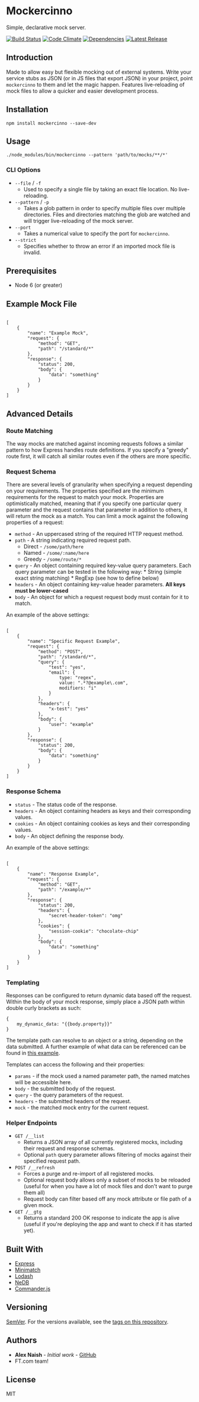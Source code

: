 # Mockercinno

Simple, declarative mock server.

[![Build Status](https://travis-ci.org/alexnaish/mockercinno.svg?branch=master)](https://travis-ci.org/alexnaish/mockercinno)
[![Code Climate](https://codeclimate.com/github/alexnaish/mockercinno/badges/gpa.svg)](https://codeclimate.com/github/alexnaish/mockercinno)
[![Dependencies](https://david-dm.org/alexnaish/mockercinno.svg)](https://david-dm.org/alexnaish/mockercinno)
[![Latest Release](https://img.shields.io/npm/v/mockercinno.svg)](https://www.npmjs.com/package/mockercinno)


## Introduction

Made to allow easy but flexible mocking out of external systems. Write your service stubs as JSON (or in JS files that export JSON) in your project, point `mockercinno` to them and let the magic happen. Features live-reloading of mock files to allow a quicker and easier development process.

## Installation

`npm install mockercinno --save-dev`

## Usage

`./node_modules/bin/mockercinno --pattern 'path/to/mocks/**/*'`

### CLI Options


* `--file` / `-f`
	* Used to specify a single file by taking an exact file location. No live-reloading.
* `--pattern` / `-p`
	*  Takes a glob pattern in order to specify multiple files over multiple directories. Files and directories matching the glob are watched and will trigger live-reloading of the mock server.
* `--port`
	* Takes a numerical value to specify the port for `mockercinno`.
* `--strict`
	* Specifies whether to throw an error if an imported mock file is invalid.

## Prerequisites

*  Node 6 (or greater)

## Example Mock File

```

[
	{
		"name": "Example Mock",
		"request": {
			"method": "GET",
			"path": "/standard/*"
		},
		"response": {
			"status": 200,
			"body": {
				"data": "something"
			}
		}
	}
]

```

## Advanced Details

### Route Matching

The way mocks are matched against incoming requests follows a similar pattern to how Express handles route definitions.
If you specify a "greedy" route first, it will catch all similar routes even if the others are more specific.

### Request Schema

There are several levels of granularity when specifying a request depending on your requirements. The properties specified are the minimum requirements for the request to match your mock.
Properties are optimistically matched, meaning that if you specify one particular query parameter and the request contains that parameter in addition to others, it will return the mock as a match.
You can limit a mock against the following properties of a request:

*  `method` - An uppercased string of the required HTTP request method.
*  `path` - A string indicating required request path.
    *  Direct - `/some/path/here`
    *  Named - `/some/:name/here`
    *  Greedy - `/some/route/*`
*  `query` - An object containing required key-value query parameters. Each query parameter can be tested in the following way:
		* String (simple exact string matching)
		* RegExp (see how to define below)
*  `headers` - An object containing key-value header parameters. **All keys must be lower-cased**
*  `body` - An object for which a request request body must contain for it to match.

An example of the above settings:

```

[
	{
		"name": "Specific Request Example",
		"request": {
			"method": "POST",
			"path": "/standard/*",
			"query": {
				"test": "yes",
				"email": {
					type: "regex",
					value: ".*?@example\.com",
					modifiers: "i"
				}
			},
			"headers": {
				"x-test": "yes"
			},
			"body": {
				"user": "example"
			}
		},
		"response": {
			"status": 200,
			"body": {
				"data": "something"
			}
		}
	}
]

```

### Response Schema

*  `status` - The status code of the response.
*  `headers` - An object containing headers as keys and their corresponding values.
*  `cookies` - An object containing cookies as keys and their corresponding values.
*  `body` - An object defining the response body.

An example of the above settings:

```

[
	{
		"name": "Response Example",
		"request": {
			"method": "GET",
			"path": "/example/*"
		},
		"response": {
			"status": 200,
			"headers": {
				"secret-header-token": "omg"
			},
			"cookies": {
				"session-cookie": "chocolate-chip"
			},
			"body": {
				"data": "something"
			}
		}
	}
]

```

### Templating

Responses can be configured to return dynamic data based off the request. Within the body of your mock response, simply place a JSON path within double curly brackets as such:

```
{
	my_dynamic_data: "{{body.property}}"
}
```

The template path can resolve to an object or a string, depending on the data submitted. A further example of what data can be referenced can be found in [this example](https://github.com/alexnaish/mockercinno/blob/master/examples/named.json).

Templates can access the following and their properties:

* `params` - if the mock used a named parameter path, the named matches will be accessible here.
* `body` - the submitted body of the request.
* `query` - the query parameters of the request.
* `headers` - the submitted headers of the request.
* `mock` - the matched mock entry for the current request.

### Helper Endpoints

* `GET /__list`
	* Returns a JSON array of all currently registered mocks, including their request and response schemas.
	* Optional `path` query parameter allows filtering of mocks against their specified request path.
* `POST /__refresh`
	* Forces a purge and re-import of all registered mocks.
	* Optional request body allows only a subset of mocks to be reloaded (useful for when you have a lot of mock files and don't want to purge them all)
	* Request body can filter based off any mock attribute or file path of a given mock.
* `GET /__gtg`
	* Returns a standard 200 OK response to indicate the app is alive (useful if you're deploying the app and want to check if it has started yet).
## Built With

* [Express](https://github.com/expressjs/express)
* [Minimatch](https://github.com/isaacs/minimatch)
* [Lodash](https://lodash.com/)
* [NeDB](https://github.com/louischatriot/nedb)
* [Commander.js](https://github.com/tj/commander.js)

## Versioning

[SemVer](http://semver.org/). For the versions available, see the [tags on this repository](https://github.com/alexnaish/mockercinno/tags).

## Authors

* **Alex Naish** - *Initial work* - [GitHub](https://github.com/alexnaish)
* FT.com team!

## License

MIT
